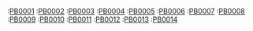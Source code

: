 :[PB0001](procesy/PB0001.md)
:[PB0002](procesy/PB0002.md)
:[PB0003](procesy/PB0003.md)
:[PB0004](procesy/PB0004.md)
:[PB0005](procesy/PB0005.md)
:[PB0006](procesy/PB0006.md)
:[PB0007](procesy/PB0007.md)
:[PB0008](procesy/PB0008.md)
:[PB0009](procesy/PB0009.md)
:[PB0010](procesy/PB0010.md)
:[PB0011](procesy/PB0011.md)
:[PB0012](procesy/PB0012.md)
:[PB0013](procesy/PB0013.md)
:[PB0014](procesy/PB0014.md)